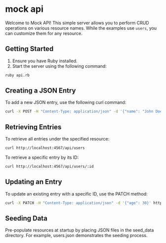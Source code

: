 # mock api

Welcome to Mock API! This simple server allows you to perform CRUD operations on various resource names. While the examples use `users`, you can customize them for any resource.

## Getting Started

1. Ensure you have Ruby installed.
2. Start the server using the following command:

```bash
ruby api.rb
```

## Creating a JSON Entry
To add a new JSON entry, use the following curl command:
```bash
curl -X POST -H "Content-Type: application/json" -d '{"name": "John Doe"}' http://localhost:4567/api/users
```

## Retrieving Entries
To retrieve all entries under the specified resource:
```bash
curl http://localhost:4567/api/users
```

To retrieve a specific entry by its ID:
```bash
curl http://localhost:4567/api/users/:id
```

## Updating an Entry
To update an existing entry with a specific ID, use the PATCH method:
```bash
curl -X PATCH -H "Content-Type: application/json" -d '{"age": 30}' http://localhost:4567/api/users/:id
```

## Seeding Data
Pre-populate resources at startup by placing JSON files in the seed_data directory. For example, users.json demonstrates the seeding process.

